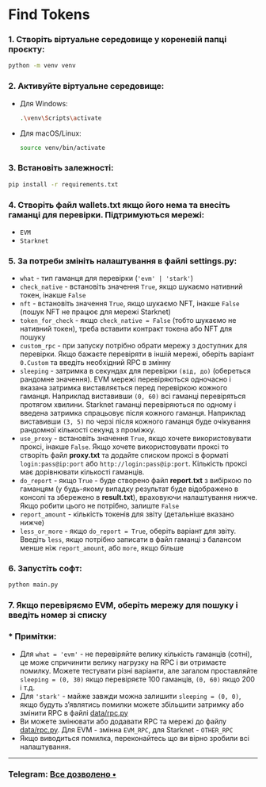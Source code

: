 #  Find Tokens

### 1. Створіть віртуальне середовище у кореневій папці проєкту:
   ```bash
   python -m venv venv
   ```

### 2. Активуйте віртуальне середовище:
   - Для Windows:
     ```bash
     .\venv\Scripts\activate
     ```
   - Для macOS/Linux:
     ```bash
     source venv/bin/activate
     ```

### 3. Встановіть залежності:
   ```bash
   pip install -r requirements.txt
   ```

### 4. Створіть файл wallets.txt якщо його нема та внесіть гаманці для перевірки. Підтримуються мережі:
   - `EVM`
   - `Starknet`


### 5. За потреби змініть налаштування в файлі **settings.py**:
   - `what` - тип гаманця для перевірки (`'evm' | 'stark'`)
   - `check_native` - встановіть значення `True`, якщо шукаємо нативний токен, інакше `False`
   - `nft` - встановіть значення `True`, якщо шукаємо NFT, інакше `False` (пошук NFT не працює для мережі Starknet)
   - `token_for_check` - якщо `check_native = False` (тобто шукаємо не нативний токен), треба вставити контракт токена або NFT для пошуку
   - `custom_rpc` - при запуску потрібно обрати мережу з доступних для перевірки. Якщо бажаєте перевіряти в іншій мережі, оберіть варіант `0.Custom` та введіть необхідний RPC в змінну
   - `sleeping` - затримка в секундах для перевірки `(від, до)` (обереться рандомне значення). EVM мережі перевіряються одночасно і вказана затримка виставляється перед перевіркою кожного гаманця. Наприклад виставивши `(0, 60)` всі гаманці перевіряться протягом хвилини. Starknet гаманці перевіряються по одному і введена затримка спрацьовує після кожного гаманця. Наприклад виставивши `(3, 5)` по черзі після кожного гаманця буде очікування рандомної кількості секунд з проміжку.
   - `use_proxy` - встановіть значення `True`, якщо хочете використовувати проксі, інакше `False`. Якщо хочете використовувати проксі то створіть файл **proxy.txt** та додайте списком проксі в форматі `login:pass@ip:port` або `http://login:pass@ip:port`. Кількість проксі має дорівнювати кількості гаманців.
   - `do_report` - якщо `True` - буде створено файл **report.txt** з вибіркою по гаманцям (у будь-якому випадку результат буде відображено в консолі та збережено в **result.txt**), враховуючи налаштування нижче. Якщо робити цього не потрібно, залиште `False`
   - `report_amount` - кількість токенів для звіту (детальніше вказано нижче)
   - `less_or_more` - якщо `do_report = True`, оберіть варіант для звіту. Введіть `less`, якщо потрібно записати в файл гаманці з балансом менше ніж `report_amount`, або `more`, якщо більше


### 6. Запустіть софт:
   ```bash
   python main.py
   ```
### 7. Якщо перевіряємо EVM, оберіть мережу для пошуку і введіть номер зі списку

### * Примітки:
   - Для `what = 'evm'` - не перевіряйте велику кількість гаманців (сотні), це може спричинити велику нагрузку на RPC і ви отримаєте помилку. Можете тестувати різні варіанти, але загалом проставляйте `sleeping = (0, 30)` якщо перевіряєте 100 гаманців, `(0, 60)` якщо 200 і т.д.
   - Для `'stark'` - майже завжди можна залишити `sleeping = (0, 0)`, якщо будуть зʼявлятись помилки можете збільшити затримку або змінити RPC в файлі [data/rpc.py](data%2Frpc.py)
   - Ви можете змінювати або додавати RPC та мережі до файлу [data/rpc.py](data%2Frpc.py). Для EVM - змінна `EVM_RPC`, для Starknet - `OTHER_RPC`
   - Якщо виводиться помилка, переконайтесь що ви вірно зробили всі налаштування.

---

### Telegram: [Все дозволено •](https://t.me/+oCfK6i7az5czNDU6)
